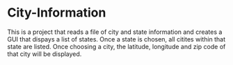 # City-Information
This is a project that reads a file of city and state information and creates a GUI that dispays a list of states.
Once a state is chosen, all citites within that state are listed.
Once choosing a city, the latitude, longitude and zip code of that city will be displayed. 
